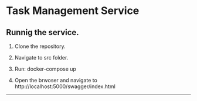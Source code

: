 # Task Management Service

## Runnig the service.
1. Clone the repository.
2. Navigate to src folder.
3. Run: docker-compose up
    
4. Open the brwoser and navigate to http://localhost:5000/swagger/index.html
---

